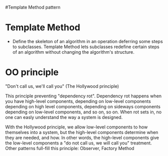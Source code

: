 #Template Method pattern

Template Method 
=
- Define the skeleton of an algorithm in an operation deferring some steps to subclasses.
Template Method lets subclasses redefine certain steps of an algorithm without changing the algorithm's structure.


OO principle
=
"Don't call us, we'll call you" (The Hollywood principle)

This principle preventing "dependency rot". Dependency rot happens when you have high-level components, depending on low-level components
depending on high level components, depending on sideways components depending on low-level components, and so on, so on.
When rot sets in, no one can easly understand the way a system is designed.

With the Hollywood principle, we allow low-level components to how themselves into a system, but the high-level components
determine when they are needed, and how.
In other words, the high-level components give the low-level components a "do not call us, we will call you" treatment. 
Other patterns full-fill this principle:
Observer, Factory Method